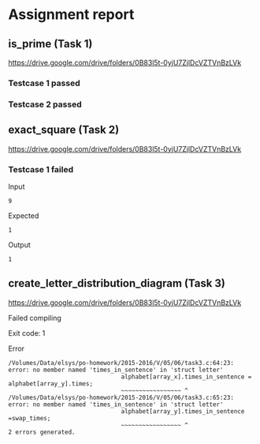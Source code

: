 # Assignment report
## is_prime (Task 1)
https://drive.google.com/drive/folders/0B83l5t-0yjU7ZjlDcVZTVnBzLVk

### Testcase 1 passed
### Testcase 2 passed
## exact_square (Task 2)
https://drive.google.com/drive/folders/0B83l5t-0yjU7ZjlDcVZTVnBzLVk

### Testcase 1 failed
Input
```
9
```


Expected
```
1
```


Output
```
1 
```

## create_letter_distribution_diagram (Task 3)
https://drive.google.com/drive/folders/0B83l5t-0yjU7ZjlDcVZTVnBzLVk

Failed compiling

Exit code: 1

Error
```
/Volumes/Data/elsys/po-homework/2015-2016/V/05/06/task3.c:64:23: error: no member named 'times_in_sentence' in 'struct letter'
                                alphabet[array_x].times_in_sentence = alphabet[array_y].times;
                                ~~~~~~~~~~~~~~~~~ ^
/Volumes/Data/elsys/po-homework/2015-2016/V/05/06/task3.c:65:23: error: no member named 'times_in_sentence' in 'struct letter'
                                alphabet[array_y].times_in_sentence =swap_times;
                                ~~~~~~~~~~~~~~~~~ ^
2 errors generated.

```


